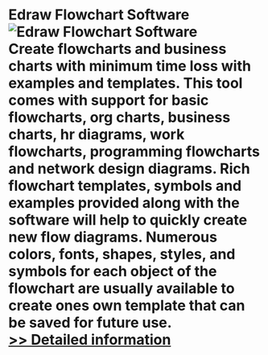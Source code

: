 # Edraw Flowchart Software<br />![Edraw Flowchart Software](https://mycommerce.akamaized.net/api/pimages/P300025869/BIG/300025869.GIF)<br />Create flowcharts and business charts with minimum time loss with examples and templates. This tool comes with support for basic flowcharts, org charts, business charts, hr diagrams, work flowcharts, programming flowcharts and network design diagrams. Rich flowchart templates, symbols and examples provided along with the software will help to quickly create new flow diagrams. Numerous colors, fonts, shapes, styles, and symbols for each object of the flowchart are usually available to create ones own template that can be saved for future use.<br />[>> Detailed information](https://secure.shareit.com/shareit/product.html?productid=300025869&affiliateid=200057808)